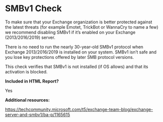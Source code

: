 # SMBv1 Check

To make sure that your Exchange organization is better protected against the latest threats (for example Emotet, TrickBot or WannaCry to name a few) we recommend disabling SMBv1 if it’s enabled on your Exchange (2013/2016/2019) server.

There is no need to run the nearly 30-year-old SMBv1 protocol when Exchange 2013/2016/2019 is installed on your system. SMBv1 isn’t safe and you lose key protections offered by later SMB protocol versions.

This check verifies that SMBv1 is not installed (if OS allows) and that its activation is blocked.

**Included in HTML Report?**

Yes

**Additional resources:**

https://techcommunity.microsoft.com/t5/exchange-team-blog/exchange-server-and-smbv1/ba-p/1165615